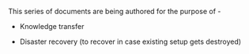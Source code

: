 This series of documents are being authored for the purpose of -

- Knowledge transfer

- Disaster recovery (to recover in case existing setup gets destroyed)
